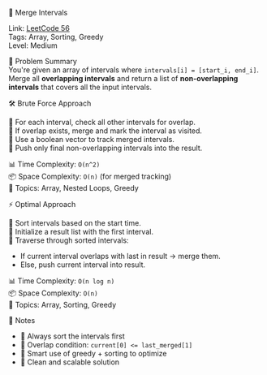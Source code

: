 🧩 Merge Intervals

Link: [LeetCode 56](https://leetcode.com/problems/merge-intervals/)  
Tags: Array, Sorting, Greedy  
Level: Medium

🧠 Problem Summary  
You're given an array of intervals where `intervals[i] = [start_i, end_i]`.  
Merge all **overlapping intervals** and return a list of **non-overlapping intervals** that covers all the input intervals.

🛠️ Brute Force Approach

🔹 For each interval, check all other intervals for overlap.  
🔹 If overlap exists, merge and mark the interval as visited.  
🔹 Use a boolean vector to track merged intervals.  
🔹 Push only final non-overlapping intervals into the result.

📊 Time Complexity: `O(n^2)`  
📦 Space Complexity: `O(n)` (for merged tracking)  
🧠 Topics: Array, Nested Loops, Greedy

⚡ Optimal Approach

🔹 Sort intervals based on the start time.  
🔹 Initialize a result list with the first interval.  
🔹 Traverse through sorted intervals:  
   - If current interval overlaps with last in result → merge them.  
   - Else, push current interval into result.

📊 Time Complexity: `O(n log n)`  
📦 Space Complexity: `O(n)`  
🧠 Topics: Array, Sorting, Greedy

📌 Notes

- 🔄 Always sort the intervals first  
- 🤝 Overlap condition: `current[0] <= last_merged[1]`  
- 🧠 Smart use of greedy + sorting to optimize  
- 💯 Clean and scalable solution